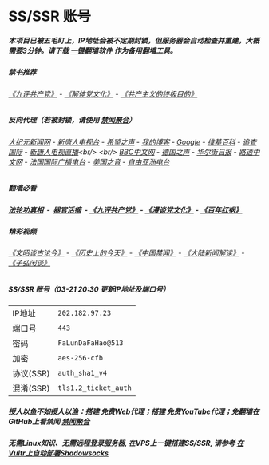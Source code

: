 # SS/SSR 账号 

##### 本项目已被五毛盯上，IP地址会被不定期封锁，但服务器会自动检查并重建，大概需要3分钟。请下载 [一键翻墙软件](https://github.com/gfw-breaker/nogfw/blob/master/README.md?a01) 作为备用翻墙工具。

##### 禁书推荐
###### [《九评共产党》](https://github.com/gfw-breaker/9ping.md) - [《解体党文化》](https://github.com/gfw-breaker/jtdwh.md) - [《共产主义的终极目的》](https://github.com/gfw-breaker/gczydzjmd.md)

##### 反向代理（若被封锁，请使用 [禁闻聚合](https://github.com/gfw-breaker/banned-news/blob/master/README.md?a01)）
######  [大纪元新闻网](http://66.42.41.200:10080/) - [新唐人电视台](http://66.42.41.200:8000/) - [希望之声](http://104.238.181.90:8200) - [我的博客](http://66.42.41.200:10000/) - [Google](http://66.42.41.200:8888/search?q=425事件) - [维基百科](http://66.42.41.200:8100/wiki/喬高-麥塔斯調查報告) - [追查国际](http://104.238.181.90:10010) - [新唐人电视直播](http://66.42.41.200:)<br/> <br/> [BBC中文网](http://104.238.181.90:9100/zhongwen/simp) - [德国之声](http://104.238.181.90:9200/zh/在线报导/s-9058?&zhongwen=simp) - [华尔街日报](http://104.238.181.90:9300) - [路透中文网](http://104.238.181.90:9500/) - [法国国际广播电台](http://104.238.181.90:9600/) - [美国之音](http://104.238.181.90:9700/)  - [自由亚洲电台](http://104.238.181.90:9800/) 

##### 翻墙必看
##### [法轮功真相](http://66.42.41.200:10000/videos/truth.html) &nbsp;-&nbsp; [器官活摘](http://66.42.41.200:10000/videos/res/Organs/) &nbsp;- [《九评共产党》](http://66.42.41.200:10000/videos/jiuping/) - [《漫谈党文化》](http://66.42.41.200:10000/videos/mtdwh/) - [《百年红祸》](http://66.42.41.200:10000/videos/bnhh/) 

##### 精彩视频
###### [《文昭谈古论今》](http://66.42.41.200/wenzhao/) - [《历史上的今天》](http://66.42.41.200/today-in-history/) - [《中国禁闻》](http://66.42.41.200/ntdtv-news/) - [《大陆新闻解读》](http://66.42.41.200/ntdtv-comedy/) - [《子弘闲谈》](http://66.42.41.200/zihongxiantan/)
 
##### SS/SSR 账号（03-21 20:30 更新IP地址及端口号）
|||
|-|-|
|IP地址|`202.182.97.23`|
|端口号|`443` |
|密码|`FaLunDaFaHao@513`|  
|加密|`aes-256-cfb`|
|协议(SSR) |`auth_sha1_v4`|  
|混淆(SSR) |`tls1.2_ticket_auth`|  

##### 授人以鱼不如授人以渔：搭建 [免费Web代理](https://github.com/no-gfw/heroku-node-proxy#--end--)；搭建 [免费YouTube代理](https://github.com/gfw-breaker/you2php-heroku#--end--)；免翻墙在GitHub上看禁闻 [禁闻聚合](https://github.com/gfw-breaker/banned-news/blob/master/README.md?a01)

##### 无需Linux知识、无需远程登录服务器, 在VPS上一键搭建SS/SSR, 请参考 [在Vultr上自动部署Shadowsocks](https://gfw-breaker.win/vultr%e9%83%a8%e7%bd%b2ss/) 
